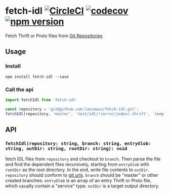 # fetch-idl [![CircleCI](https://circleci.com/gh/lancewuz/fetch-idl.svg?style=svg)](https://circleci.com/gh/lancewuz/fetch-idl) [![codecov](https://codecov.io/gh/lancewuz/fetch-idl/branch/master/graph/badge.svg)](https://codecov.io/gh/lancewuz/fetch-idl) [![npm version](https://img.shields.io/npm/v/fetch-idl.svg?style=flat)](https://www.npmjs.com/package/fetch-idl)

Fetch Thrift or Proto files from [Git Repositories](https://git-scm.com/docs/git-clone#_git_urls_a_id_urls_a)

## Usage

### Install

```
npm install fetch-idl --save
```

### Call the api

```ts
import fetchIdl from 'fetch-idl'

const repository = 'git@github.com:lancewuz/fetch-idl.git';
fetchIdl(repository, 'master', 'test/idl/!(error|index).thrift', `temp`, '.');

```

## API

### `fetchIdl(repository: string, branch: string, entryGlob: string, outDir: string, rootDir: string): void`

fetch IDL files from `repository` and checkout to `branch`. Then parse the file and find the dependent files recursively, starting from `entryGlob` with `rootDir` as the root directory. In the end, write file contents to `outDir`. `repository` should conform to [git urls](https://git-scm.com/docs/git-clone#_git_urls_a_id_urls_a). `branch` should be "master" or other created branches. `entryGlob` is an array of an entry Thrift or Proto file, which usually contain a "service" type. `outDir` is a target output directory.
